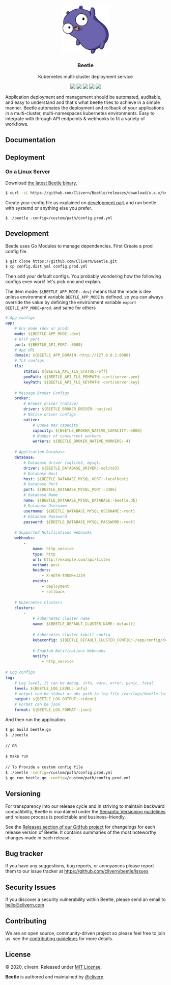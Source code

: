 <p align="center">
    <img alt="Beetle Logo" src="https://raw.githubusercontent.com/clivern/Beetle/master/assets/img/gopher2.png?v=0.0.2" width="150" />
    <h3 align="center">Beetle</h3>
    <p align="center">Kubernetes multi-cluster deployment service</p>
    <p align="center">
        <a href="https://travis-ci.org/Clivern/Beetle"><img src="https://travis-ci.org/Clivern/Beetle.svg?branch=master"></a>
        <a href="https://github.com/Clivern/Beetle/releases"><img src="https://img.shields.io/badge/Version-0.0.2-red.svg"></a>
        <a href="https://goreportcard.com/report/github.com/Clivern/Beetle"><img src="https://goreportcard.com/badge/github.com/clivern/Beetle?v=0.0.2"></a>
     <a href="https://hub.docker.com/r/clivern/beetle"><img src="https://img.shields.io/badge/Docker-Latest-orange"></a>
        <a href="https://github.com/Clivern/Beetle/blob/master/LICENSE"><img src="https://img.shields.io/badge/LICENSE-MIT-orange.svg"></a>
    </p>
</p>


Application deployment and management should be automated, auditable, and easy to understand and that's what beetle tries to achieve in a simple manner. Beetle automates the deployment and rollback of your applications in a multi-cluster, multi-namespaces kubernetes environments. Easy to integrate with through API endpoints & webhooks to fit a variety of workflows.


## Documentation

## Deployment

### On a Linux Server

Download [the latest Beetle binary.](https://github.com/Clivern/Beetle/releases)

```zsh
$ curl -sL https://github.com/Clivern/Beetle/releases/download/x.x.x/beetle_x.x.x_OS.tar.gz | tar xz
```

Create your config file as explained on [development part](#development) and run beetle with systemd or anything else you prefer.

```
$ ./beetle -config=/custom/path/config.prod.yml
```


## Development

Beetle uses Go Modules to manage dependencies. First Create a prod config file.

```zsh
$ git clone https://github.com/Clivern/Beetle.git
$ cp config.dist.yml config.prod.yml
```

Then add your default configs. You probably wondering how the following configs even work! let's pick one and explain.

The item mode: `${BEETLE_APP_MODE:-dev}` means that the mode is dev unless environment variable `BEETLE_APP_MODE` is defined. so you can always override the value by defining the environment variable `export BEETLE_APP_MODE=prod`. and same for others

```yaml
# App configs
app:
    # Env mode (dev or prod)
    mode: ${BEETLE_APP_MODE:-dev}
    # HTTP port
    port: ${BEETLE_API_PORT:-8080}
    # App URL
    domain: ${BEETLE_APP_DOMAIN:-http://127.0.0.1:8080}
    # TLS configs
    tls:
        status: ${BEETLE_API_TLS_STATUS:-off}
        pemPath: ${BEETLE_API_TLS_PEMPATH:-cert/server.pem}
        keyPath: ${BEETLE_API_TLS_KEYPATH:-cert/server.key}

    # Message Broker Configs
    broker:
        # Broker driver (native)
        driver: ${BEETLE_BROKER_DRIVER:-native}
        # Native driver configs
        native:
            # Queue max capacity
            capacity: ${BEETLE_BROKER_NATIVE_CAPACITY:-5000}
            # Number of concurrent workers
            workers: ${BEETLE_BROKER_NATIVE_WORKERS:-4}

    # Application Database
    database:
        # Database driver (sqlite3, mysql)
        driver: ${BEETLE_DATABASE_DRIVER:-sqlite3}
        # Database Host
        host: ${BEETLE_DATABASE_MYSQL_HOST:-localhost}
        # Database Port
        port: ${BEETLE_DATABASE_MYSQL_PORT:-3306}
        # Database Name
        name: ${BEETLE_DATABASE_MYSQL_DATABASE:-beetle.db}
        # Database Username
        username: ${BEETLE_DATABASE_MYSQL_USERNAME:-root}
        # Database Password
        password: ${BEETLE_DATABASE_MYSQL_PASSWORD:-root}

    # Supported Notifications Webhooks
    webhooks:
        -
            name: http_service
            type: http
            url: http://example.com/api/listen
            method: post
            headers:
                - X-AUTH-TOKEN=1234
            events:
                - deployment
                - rollback

    # Kubernetes Clusters
    clusters:
        -
            # kubernetes cluster name
            name: ${BEETLE_DEFAULT_CLUSTER_NAME:-default}

            # kubernetes cluster kubctl config
            kubeconfig: ${BEETLE_DEFAULT_CLUSTER_CONFIG:-/app/config/default-kubctl.yaml}

            # Enabled Notifications Webhooks
            notify:
                - http_service

# Log configs
log:
    # Log level, it can be debug, info, warn, error, panic, fatal
    level: ${BEETLE_LOG_LEVEL:-info}
    # output can be stdout or abs path to log file /var/logs/beetle.log
    output: ${BEETLE_LOG_OUTPUT:-stdout}
    # Format can be json
    format: ${BEETLE_LOG_FORMAT:-json}
```

And then run the application.

```zsh
$ go build beetle.go
$ ./beetle

// OR

$ make run

// To Provide a custom config file
$ ./beetle -config=/custom/path/config.prod.yml
$ go run beetle.go -config=/custom/path/config.prod.yml
```

## Versioning

For transparency into our release cycle and in striving to maintain backward compatibility, Beetle is maintained under the [Semantic Versioning guidelines](https://semver.org/) and release process is predictable and business-friendly.

See the [Releases section of our GitHub project](https://github.com/clivern/beetle/releases) for changelogs for each release version of Beetle. It contains summaries of the most noteworthy changes made in each release.


## Bug tracker

If you have any suggestions, bug reports, or annoyances please report them to our issue tracker at https://github.com/clivern/beetle/issues


## Security Issues

If you discover a security vulnerability within Beetle, please send an email to [hello@clivern.com](mailto:hello@clivern.com)


## Contributing

We are an open source, community-driven project so please feel free to join us. see the [contributing guidelines](CONTRIBUTING.md) for more details.


## License

© 2020, clivern. Released under [MIT License](https://opensource.org/licenses/mit-license.php).

**Beetle** is authored and maintained by [@clivern](http://github.com/clivern).
